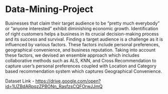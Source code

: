# Data-Mining-Project
Businesses that claim their target audience to be “pretty much everybody” or “anyone interested” exhibit diminishing economic growth. Identification of right customers helps a business in its crucial decision-making process and its success and survival. Finding a target audience is a challenge as it is influenced by various factors. These factors include personal preferences, geographical convenience, and business reputation. Taking into account these factors, we devised an ensemble approach which includes collaborative methods such as ALS, KNN, and Cross Recommendation to capture user’s personal preferences coupled with Location and Category based recommendation system which captures Geographical Convenience. 

Dataset Link - https://drive.google.com/open?id=1UZBdARpqzZPBONn_RasfzsCQFOrwJJmQ
